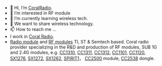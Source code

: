 - 👋 Hi, I’m [CoralRadio](https://www.coralradio.com).
- 👀 I’m interested in RF module
- 🌱 I’m currently learning wireless tech.
- 💞️ We want to share wireless technology.
- 📫 How to reach me ...
- I work in [Coral Radio](https://www.coralradio.com). 
- [Radio module](https://www.coralradio.com) and [RF modules](https://www.coralradio.com) TI, ST & Semtech based. Coral radio provider specializing in the R&D and production of RF modules, SUB 1G and 2.4G modules, e.g. [CC1310](https://www.coralradio.com/en/CC1310.html), [CC1311](https://www.coralradio.com/en/CC1311/N622PA.html), [CC1312](https://www.coralradio.com/en/CC1312/N621PA.html), [CC1101](https://www.coralradio.com/en/CC1101/N503AS.html), [CC1120](https://www.coralradio.com/en/CC1120/N516AS.html), [SX1276](https://www.coralradio.com/en/sx1276/N426AS.html), [SX1272](https://www.coralradio.com/en/SX1272/N410AS.html), [SX1262](https://www.coralradio.com/en/SX1262/N401AS.html), [SPIRIT1](https://www.coralradio.com/en/SPIRIT1/N565AS.html)， [CC2500](https://www.coralradio.com/en/CC2500/N202AP-2400M.html) module, [CC2538](https://www.coralradio.com/en/CC2538/N710AP.html) dongle.
<!---
CoralRadio/CoralRadio is a ✨ special ✨ repository because its `README.md` (this file) appears on your GitHub profile.
You can click the Preview link to take a look at your changes.
--->
